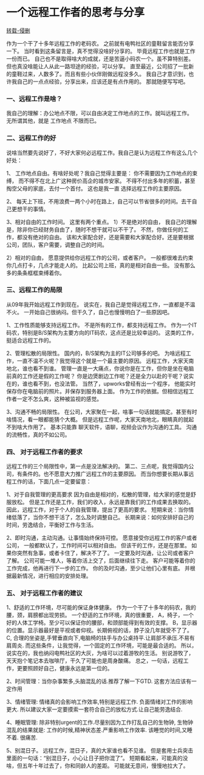 # 一个远程工作者的思考与分享

[转载-侵删](https://eleduck.com/posts/6N0fgr)

作为一个干了十多年远程工作的老码农。
之前就有电鸭社区的童鞋留言能否分享一下。
当时看到这条留言是，真不觉得没啥好分享的。
毕竟远程工作也就是工作一份而已。
自己也不是取得啥大的成就，还是苦逼小码农一个。虽不算特别差。
但也真没啥能让人从此一路坦途的经验，可以分享。
直至最近，公司招了一批新的童鞋过来，人数多了。而且有些小伙伴刚做远程没多久。
我自己才意识到，也许我自己的一点点经验，分享出来，应该还是有点作用的。
那就随便写写吧。


### 一、远程工作是啥？

我自己的理解：办公地点不限，可以自由决定工作地点的工作。就叫远程工作。
无所谓其他，就是 工作地点 不限而已。

### 二、远程工作的好

说啥当然要先说好了，不好大家何必远程工作。我自己是认为远程工作有这么几个好处：

1、 工作地点自由。有啥好处呢？我自己觉得主要是：
你不需要因为工作地点的束缚，
而不得不在北上广这种房价高企的城市安家。
不得不付出多年的积蓄，甚至掏空父母的家底，去付一个首付。
这也是我一直 选择远程工作的主要原因。

2、 每天上下班，不用浪费一两个小时在路上，自己可以节省很多的时间。去干自己更想干的事情。

3、相对自由的工作时间。
这里有两个重点。
1）不是绝对的自由，
我自己的理解是，除非你已经财务自由了，随时不想干就可以不干了。
不然，你做任何的工作，都没有绝对的自由。
该和大家配合好，还是需要和大家配合好。还是要根据公司，团队，客户需要，调整自己的时间。

2）相对的自由，
愿意提供给你远程工作的公司，或者客户。
一般都很难去约束你几点打卡，几点才能走人的。
比起公司上班，真的是相对自由一些。
没有那么多的条条框框束缚着你。

### 三、远程工作的局限

从09年我开始远程工作到现在。
说实在，我自己是觉得远程工作，一直都是不温不火。
一开始自己很纳闷。但干久了，自己也慢慢明白了一些原因吧。

1、工作性质能够支持远程工作。
不是所有的工作，都支持远程工作。
作为一个IT码农，特别是B/S架构为主要方向的IT码农，这点还是比较幸运的。
这类的工作，挺适合远程工作的。

2、管理松散的局限性。
国内的，B/S架构为主的IT公司够多的吧。
为啥远程工作，一直不温不火呢？我觉得这个就是一个最主要的原因。
远程工作，大家天南地北，谁也看不到谁。
管理一直是一大痛点，你说你是在工作，但你是坐在电脑前真的工作还是假的工作呢？
你是边煲剧边工作呢？还是全力以赴的干呢？说实在的，谁也看不到，也没法管。
当然了，upworks曾经有出一个程序，
他能实时保存你在电脑前的照片。并保存到服务器上面。
作为工作的依据。但相信远程工作者一定不怎么爽，这种被监视的感觉。

3、沟通不畅的局限性。
在公司，大家聚在一起，啥事一句话就能搞定。甚至有时啥情况，看一眼都能猜个大概。
但是远程工作呢，大家天南地北，眼睛真的就起不到啥大作用了。
基本只能靠 聊天软件，语聊，视频会议作为沟通的工具。
沟通的流畅性，真的不如公司。

### 四、 对于远程工作者的要求

远程工作的三个局限性中，第一点是没法解决的。
第二、三点呢，我觉得国内公司，有条件的。也不愿意大力推广远程工作的主要原因。
而当你想要长期从事远程工作的话，下面几点一定要留意：

1、对于自我管理的更高要求
因为自由是相对的，松散的管理，给大家的感觉是舒服放松。
但是工作还是工作，我们的收入，永远是靠我们的工作成果去换取的。
因此，远程工作，对于个人的自我管理，提出了更高的要求。
短期来说：当你情绪低落了，当你不想干活了，怎么及时调整自己。
长期来说：如何安排好自己的时间，劳逸结合，平衡好工作与生活。

2、即时沟通，主动沟通。让事情始终保持可控。
愿意接受你远程工作的客户或者公司，
一般都默认了，工作时间可以相对自由。
但该干的工作，还是在那里。
如果你突然有急事，或者卡住了，解决不了了。
一定要及时沟通，让公司或者客户了解。
公司可能一堆人，等着你活上交了，后面继续往下走。
客户可能等着你的工作完成，他再进行下一步的工作。
你的及时沟通，至少让他们心里有底。
并根据最新情况，进行相应的安排处理。

### 五、 对于远程工作者的建议

1、舒适的工作环境，尽可能的保证身体健康。
作为一个干了十多年的码农，我的腰，颈，肩膀都出现劳损。
一个舒适的工作环境，真的很重要，
A，椅子，一个好的人体工学椅。至少可以保证你的腰部，和颈部能得到有效的支撑。
B，显示器的位置。显示器最好是平视或者仰视。长期俯视的话，脖子没几年就受不了了。
C, 合理的坐姿是,手臂垂直向下,电脑椅的扶手与办公桌持平.让肩部不承压.不易有肩周炎.
而这些条件，让我觉得，一个固定的工作环境，可能是最合适的。
所以，说实在的，我也纳闷电鸭社区的大灰，为啥可以过着游牧的生活。
别说游牧了，天天抱个笔记本去咖啡厅，干久了可能也是周身酸痛。
总之，一句话，远程工作，更要照顾好自己，健康永远是第一位的。

2、时间管理：当你杂事繁多,头脑混乱的话.推荐了解一下GTD. 这套方法应该有一定作用

3、情绪管理: 情绪真的会影响工作效率,特别是远程工作. 负面情绪对工作的影响更大.
所以建议大家一定要摸索一套符合自己的放松方式.让自己能劳逸结合.

4、睡眠管理: 除非特别urgent的工作.尽量别因为工作打乱自己的生物钟,
生物钟混乱的结果就是:
工作的时候,精神状态差.严重影响工作效率.
该睡觉的时间,又睡不着.
很痛苦.

5、别混日子。
远程工作，混日子，真的大家谁也看不见谁。
但是套用士兵突击里面的一句话：“别混日子，小心让日子把你混了”。
短期看起来，可能真的没啥，但五年十年过去了，你和同龄人的差距。
可能就无意间，慢慢地拉大了。